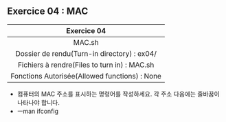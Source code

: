 ## Exercice 04 : MAC

|Exercice 04|
|:---:|
|MAC.sh|
|Dossier de rendu(Turn-in directory) : ex04/|
|Fichiers à rendre(Files to turn in) : MAC.sh|
|Fonctions Autorisée(Allowed functions) : None|

- 컴퓨터의 MAC 주소를 표시하는 명령어를 작성하세요. 각 주소 다음에는 줄바꿈이 나타나야 합니다.
- ㅡman ifconfig

